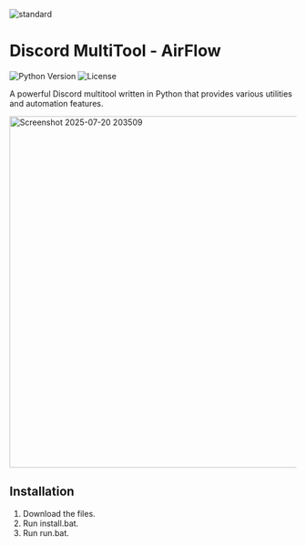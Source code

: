 
![standard](https://github.com/user-attachments/assets/4ba75193-05e2-4029-a47a-2c6282855127)







# Discord MultiTool - AirFlow
![Python Version](https://img.shields.io/badge/python-3.8%2B-blue)
![License](https://img.shields.io/badge/license-MIT-green)

A powerful Discord multitool written in Python that provides various utilities and automation features.

<img width="1102" height="617" alt="Screenshot 2025-07-20 203509" src="https://github.com/user-attachments/assets/3265de0d-c816-4dce-9a0b-daf0ea02f5a1" />






## Installation
1. Download the files.
2. Run install.bat.
3. Run run.bat.

